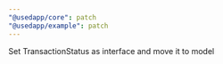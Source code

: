 ```yaml
---
"@usedapp/core": patch
"@usedapp/example": patch
---
```


Set TransactionStatus as interface and move it to model